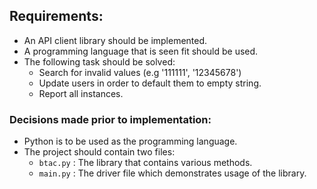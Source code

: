 ## Requirements:
- An API client library should be implemented.
- A programming language that is seen fit should be used.
- The following task should be solved:
    * Search for invalid values (e.g '111111', '12345678')
    * Update users in order to default them to empty string.
    * Report all instances.

### Decisions made prior to implementation:
- Python is to be used as the programming language.
- The project should contain two files:
    - `btac.py` : The library that contains various methods.
    - `main.py` : The driver file which demonstrates usage of the library.